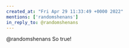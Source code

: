 ```yaml
---
created_at: "Fri Apr 29 11:33:49 +0000 2022"
mentions: ['randomshenans']
in_reply_to: @randomshenans
---
```


@randomshenans So true!